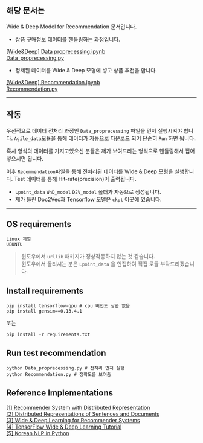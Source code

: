 해당 문서는
----------

Wide & Deep Model for Recommendation 문서입니다.

* 상품 구매정보 데이터를 핸들링하는 과정입니다.  

[[Wide&Deep] Data proprecessing.ipynb](https://github.com/Park-Ju-hyeong/Wide-Deep-Learning/blob/master/Agile/%5BWide%26Deep%5D%20Data%20proprecessing.ipynb)  
[Data_proprecessing.py](https://github.com/Park-Ju-hyeong/Wide-Deep-Learning/blob/master/Agile/Data_proprecessing.py)

* 정제된 데이터를 Wide & Deep 모형에 넣고 상품 추천을 합니다.  

[[Wide&Deep] Recommendation.ipynb](https://github.com/Park-Ju-hyeong/Wide-Deep-Learning/blob/master/Agile/%5BWide%26Deep%5D%20Recommendation.ipynb)  
[Recommendation.py](https://github.com/Park-Ju-hyeong/Wide-Deep-Learning/blob/master/Agile/Recommendation.py)


---
## 작동

우선적으로 데이터 전처리 과정인 `Data_proprecessing` 파일을 먼저 실행시켜야 합니다. `Agile_data`모듈을 통해 데이터가 자동으로 다운로드 되어 단순히 `Run` 하면 됩니다.  

혹시 형식의 데이터를 가지고있으신 분들은 제가 보여드리는 형식으로 핸들링해서 집어넣으시면 됩니다.

이후 `Recommendation`파일을 통해 전처리된 데이터를 Wide & Deep 모형을 실행합니다. Test 데이터를 통해 Hit-rate(precision)이 출력됩니다.

* `Lpoint_data` `WnD_model` `D2V_model` 폴더가 자동으로 생성됩니다.
* 제가 돌린 Doc2Vec과 Tensorflow 모델은 `ckpt` 이곳에 있습니다. 
---

## OS requirements

```
Linux 계열
UBUNTU
```
> 윈도우에서 `urllib` 패키지가 정상작동하지 않는 것 같습니다.  
윈도우에서 돌리시는 분은 `Lpoint_data` 을 언집하여 직접 로들 부탁드리겠습니다.


## Install requirements

```
pip install tensorflow-gpu # cpu 버전도 상관 없음 
pip install gensim==0.13.4.1
```
또는 

```
pip install -r requirements.txt
```

## Run test recommendation

```
python Data_proprecessing.py # 전처리 먼저 실행
python Recommendation.py # 정확도를 보여줌
```

## Reference Implementations

[[1] Recommender System with Distributed Representation](https://www.slideshare.net/rakutentech/recommender-system-with-distributed-representation)   
[[2] Distributed Representations of Sentences and Documents](https://arxiv.org/abs/1405.4053)   
[[3] Wide & Deep Learning for Recommender Systems](https://arxiv.org/abs/1606.07792)   
[[4] TensorFlow Wide & Deep Learning Tutorial](https://www.tensorflow.org/tutorials/wide_and_deep)   
[[5] Korean NLP in Python](http://konlpy.org/en/v0.4.4/)